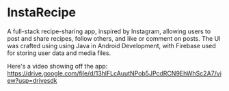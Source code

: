 # InstaRecipe
A full-stack recipe-sharing app, inspired by Instagram, allowing users to post and share recipes, follow others, and like or comment on posts. The UI was crafted using using Java in Android Development, with Firebase used for storing user data and media files.

Here's a video showing off the app:
https://drive.google.com/file/d/13hlFLcAuutNPob5JPcdRCN9EhWhSc2A7/view?usp=drivesdk

